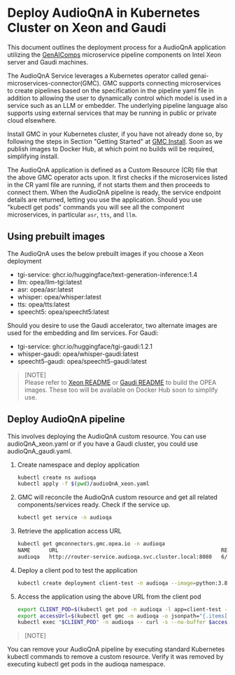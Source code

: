 # Deploy AudioQnA in Kubernetes Cluster on Xeon and Gaudi

This document outlines the deployment process for a AudioQnA application utilizing the [GenAIComps](https://github.com/opea-project/GenAIComps.git) microservice pipeline components on Intel Xeon server and Gaudi machines.

The AudioQnA Service leverages a Kubernetes operator called genai-microservices-connector(GMC). GMC supports connecting microservices to create pipelines based on the specification in the pipeline yaml file in addition to allowing the user to dynamically control which model is used in a service such as an LLM or embedder. The underlying pipeline language also supports using external services that may be running in public or private cloud elsewhere.

Install GMC  in your Kubernetes cluster, if you have not already done so, by following the steps in Section "Getting Started" at [GMC Install](https://github.com/opea-project/GenAIInfra/tree/main/microservices-connector). Soon as we publish images to Docker Hub, at which point no builds will be required, simplifying install.


The AudioQnA application is defined as a Custom Resource (CR) file that the above GMC operator acts  upon. It first checks if the microservices listed in the CR yaml file are running, if not starts them and then proceeds to connect them. When the AudioQnA pipeline is ready, the service endpoint details are returned, letting you use the application. Should you use "kubectl get pods" commands you will see all the component microservices, in particular `asr`, `tts`, and `llm`.


## Using prebuilt images

The AudioQnA uses the below prebuilt images if you choose a Xeon deployment

- tgi-service: ghcr.io/huggingface/text-generation-inference:1.4
- llm: opea/llm-tgi:latest
- asr: opea/asr:latest
- whisper: opea/whisper:latest
- tts: opea/tts:latest
- speecht5: opea/speecht5:latest


Should you desire to use the Gaudi accelerator, two alternate images are used for the embedding and llm services.
For Gaudi:

- tgi-service: ghcr.io/huggingface/tgi-gaudi:1.2.1
- whisper-gaudi: opea/whisper-gaudi:latest
- speecht5-gaudi: opea/speecht5-gaudi:latest

> [NOTE]  
> Please refer to [Xeon README](https://github.com/opea-project/GenAIExamples/blob/main/AudioQnA/docker_compose/intel/cpu/xeon/README.md) or [Gaudi README](https://github.com/opea-project/GenAIExamples/blob/main/AudioQnA/docker_compose/intel/hpu/gaudi/README.md) to build the OPEA images. These too will be available on Docker Hub soon to simplify use.

## Deploy AudioQnA pipeline
This involves deploying the AudioQnA custom resource. You can use audioQnA_xeon.yaml or if you have a Gaudi cluster, you could use audioQnA_gaudi.yaml. 

1. Create namespace and deploy application
   ```sh
   kubectl create ns audioqa
   kubectl apply -f $(pwd)/audioQnA_xeon.yaml
   ```

2. GMC will reconcile the AudioQnA custom resource and get all related components/services ready. Check if the service up.

   ```sh
   kubectl get service -n audioqa
   ```

3. Retrieve the application access URL

   ```sh
   kubectl get gmconnectors.gmc.opea.io -n audioqa
   NAME      URL                                                    READY   AGE
   audioqa   http://router-service.audioqa.svc.cluster.local:8080   6/0/6   5m
   ```

4. Deploy a client pod to test the application

   ```sh
   kubectl create deployment client-test -n audioqa --image=python:3.8.13 -- sleep infinity
   ```

5. Access the application using the above URL from the client pod

   ```sh
   export CLIENT_POD=$(kubectl get pod -n audioqa -l app=client-test -o jsonpath={.items..metadata.name})
   export accessUrl=$(kubectl get gmc -n audioqa -o jsonpath="{.items[?(@.metadata.name=='audioqa')].status.accessUrl}")
   kubectl exec "$CLIENT_POD" -n audioqa -- curl -s --no-buffer $accessUrl  -X POST  -d '{"byte_str": "UklGRigAAABXQVZFZm10IBIAAAABAAEARKwAAIhYAQACABAAAABkYXRhAgAAAAEA", "parameters":{"max_new_tokens":64, "do_sample": true, "streaming":false}}' -H 'Content-Type: application/json'
   ```

> [NOTE]

You can remove your AudioQnA pipeline by executing standard Kubernetes kubectl commands to remove a custom resource. Verify it was removed by executing kubectl get pods in the audioqa namespace.
